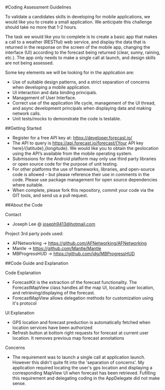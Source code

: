 #Coding Assessment Guidelines

To validate a candidates skills in developing for mobile applications, we would like you to create a small application. We anticipate this challenge should take no more that 1-2 hours.

The task we would like you to complete is to create a basic app that makes a call to a weather (RESTful) web service, and display the data that is returned in the response on the screen of the mobile app, changing the interface (UI) according to the forecast being returned (clear, sunny, raining, etc.). The app only needs to make a single call at launch, and design skills are not being assessed. 

Some key elements we will be looking for in the application are:
*	Use of suitable design patterns, and a strict separation of concerns when developing a mobile application. 
*	UI interaction and data binding principals.
*	Management of User Interface.
*	Correct use of the application life cycle, management of the UI thread, and async development principals when displaying data and making network calls. 
*	Unit tests/mocks to demonstrate the code is testable. 

##Getting Started
*	Register for a free API key at: https://developer.forecast.io/
*	The API to query is https://api.forecast.io/forecast/{Your API key here}/{latitude},{longitude}. We would like you to obtain the geolocation using the API’s available from the mobile operating system. 
*	Submissions for the Android platform may only use third party libraries or open source code for the purpose of unit testing.
*	For other platforms the use of frameworks, libraries, and open-source code is allowed – but please reference their use in comments in the code. Please use package management for open source dependencies where suitable. 
*	When complete, please fork this repository, commit your code via the GIT tools, and send us a pull request. 

##About the Code

Contact
*   Joseph Lee @ joseph9413@hotmail.com

Project 3rd party pods used:
*   AFNetworking -> https://github.com/AFNetworking/AFNetworking 
*   Mantle -> https://github.com/Mantle/Mantle
*   MBProgressHUD -> https://github.com/jdg/MBProgressHUD

##Code Guide and Explanation 

Code Explanation
*   ForecastKit is the extraction of the forecast functionality. The ForecastMapView class handles all the map UI, locating user location, and retrieving/displaying of the forecast.
*   ForecastMapView allows delegation methods for customization using it's protocol

UI Explanation
*   GPS location and forecast preduction is automatically fetched when location services have been authorized
*   Refresh button at bottom right requests for forecast at current user location. It removes previous map forecast annotations

Concerns
*   The requirement was to launch a single call at application launch. However this didn't quite fit into the 'separation of concerns'. My application required locating the user's gps location and displaying a corresponding MapView UI when forecast has been retrieved. Fufilling this requirement and delegating coding in the AppDelegate did not make sense. 
